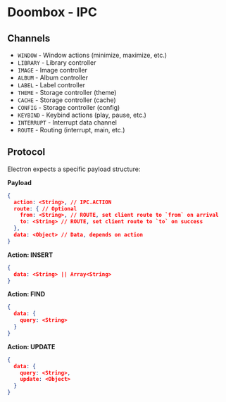 # Doombox - IPC

## Channels

- `WINDOW` - Window actions (minimize, maximize, etc.)
- `LIBRARY` - Library controller
- `IMAGE` - Image controller
- `ALBUM` - Album controller
- `LABEL` - Label controller
- `THEME` - Storage controller (theme)
- `CACHE` - Storage controller (cache)
- `CONFIG` - Storage controller (config)
- `KEYBIND` - Keybind actions (play, pause, etc.)
- `INTERRUPT` - Interrupt data channel
- `ROUTE` - Routing (interrupt, main, etc.)

## Protocol

Electron expects a specific payload structure:

**Payload**

```JSON
{
  action: <String>, // IPC.ACTION
  route: { // Optional
    from: <String>, // ROUTE, set client route to `from` on arrival
    to: <String> // ROUTE, set client route to `to` on success
  },
  data: <Object> // Data, depends on action
}
```

**Action: INSERT**

```JSON
{
  data: <String> || Array<String>
}
```

**Action: FIND**

```JSON
{
  data: {
    query: <String>
  }
}
```

**Action: UPDATE**

```JSON
{
  data: {
    query: <String>,
    update: <Object>
  }
}
```
